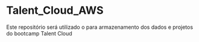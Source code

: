 # Talent_Cloud_AWS
Este repositório será utilizado o para armazenamento dos dados e projetos do bootcamp Talent Cloud

